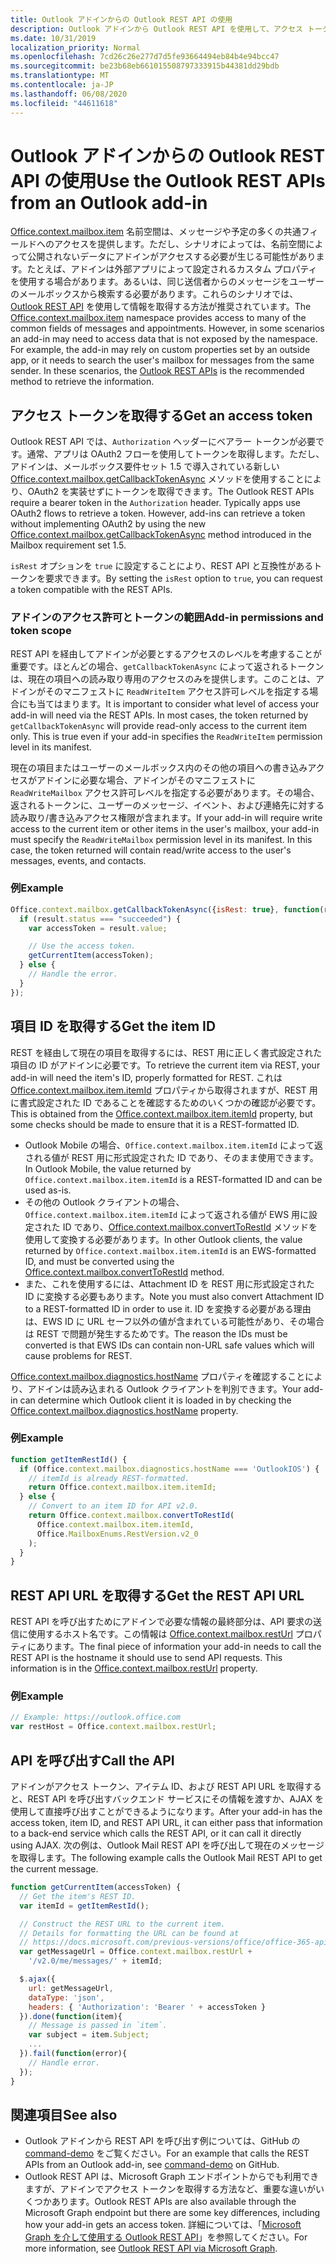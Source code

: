 ```yaml
---
title: Outlook アドインからの Outlook REST API の使用
description: Outlook アドインから Outlook REST API を使用して、アクセス トークンを取得する方法について説明します。
ms.date: 10/31/2019
localization_priority: Normal
ms.openlocfilehash: 7cd26c26e277d7d5fe93664494eb84b4e94bcc47
ms.sourcegitcommit: be23b68eb661015508797333915b44381dd29bdb
ms.translationtype: MT
ms.contentlocale: ja-JP
ms.lasthandoff: 06/08/2020
ms.locfileid: "44611618"
---
```

# <a name="use-the-outlook-rest-apis-from-an-outlook-add-in"></a><span data-ttu-id="b51d0-103">Outlook アドインからの Outlook REST API の使用</span><span class="sxs-lookup"><span data-stu-id="b51d0-103">Use the Outlook REST APIs from an Outlook add-in</span></span>

<span data-ttu-id="b51d0-p101">[Office.context.mailbox.item](../reference/objectmodel/preview-requirement-set/office.context.mailbox.item.md) 名前空間は、メッセージや予定の多くの共通フィールドへのアクセスを提供します。ただし、シナリオによっては、名前空間によって公開されないデータにアドインがアクセスする必要が生じる可能性があります。たとえば、アドインは外部アプリによって設定されるカスタム プロパティを使用する場合があります。あるいは、同じ送信者からのメッセージをユーザーのメールボックスから検索する必要があります。これらのシナリオでは、[Outlook REST API](/outlook/rest/index) を使用して情報を取得する方法が推奨されています。</span><span class="sxs-lookup"><span data-stu-id="b51d0-p101">The [Office.context.mailbox.item](../reference/objectmodel/preview-requirement-set/office.context.mailbox.item.md) namespace provides access to many of the common fields of messages and appointments. However, in some scenarios an add-in may need to access data that is not exposed by the namespace. For example, the add-in may rely on custom properties set by an outside app, or it needs to search the user's mailbox for messages from the same sender. In these scenarios, the [Outlook REST APIs](/outlook/rest/index) is the recommended method to retrieve the information.</span></span>

## <a name="get-an-access-token"></a><span data-ttu-id="b51d0-108">アクセス トークンを取得する</span><span class="sxs-lookup"><span data-stu-id="b51d0-108">Get an access token</span></span>

<span data-ttu-id="b51d0-p102">Outlook REST API では、`Authorization` ヘッダーにベアラー トークンが必要です。通常、アプリは OAuth2 フローを使用してトークンを取得します。ただし、アドインは、メールボックス要件セット 1.5 で導入されている新しい [Office.context.mailbox.getCallbackTokenAsync](../reference/objectmodel/preview-requirement-set/office.context.mailbox.md#methods) メソッドを使用することにより、OAuth2 を実装せずにトークンを取得できます。</span><span class="sxs-lookup"><span data-stu-id="b51d0-p102">The Outlook REST APIs require a bearer token in the `Authorization` header. Typically apps use OAuth2 flows to retrieve a token. However, add-ins can retrieve a token without implementing OAuth2 by using the new [Office.context.mailbox.getCallbackTokenAsync](../reference/objectmodel/preview-requirement-set/office.context.mailbox.md#methods) method introduced in the Mailbox requirement set 1.5.</span></span>

<span data-ttu-id="b51d0-112">`isRest` オプションを `true` に設定することにより、REST API と互換性があるトークンを要求できます。</span><span class="sxs-lookup"><span data-stu-id="b51d0-112">By setting the `isRest` option to `true`, you can request a token compatible with the REST APIs.</span></span>

### <a name="add-in-permissions-and-token-scope"></a><span data-ttu-id="b51d0-113">アドインのアクセス許可とトークンの範囲</span><span class="sxs-lookup"><span data-stu-id="b51d0-113">Add-in permissions and token scope</span></span>

<span data-ttu-id="b51d0-p103">REST API を経由してアドインが必要とするアクセスのレベルを考慮することが重要です。ほとんどの場合、`getCallbackTokenAsync` によって返されるトークンは、現在の項目への読み取り専用のアクセスのみを提供します。このことは、アドインがそのマニフェストに `ReadWriteItem` アクセス許可レベルを指定する場合にも当てはまります。</span><span class="sxs-lookup"><span data-stu-id="b51d0-p103">It is important to consider what level of access your add-in will need via the REST APIs. In most cases, the token returned by `getCallbackTokenAsync` will provide read-only access to the current item only. This is true even if your add-in specifies the `ReadWriteItem` permission level in its manifest.</span></span>

<span data-ttu-id="b51d0-p104">現在の項目またはユーザーのメールボックス内のその他の項目への書き込みアクセスがアドインに必要な場合、アドインがそのマニフェストに `ReadWriteMailbox` アクセス許可レベルを指定する必要があります。その場合、返されるトークンに、ユーザーのメッセージ、イベント、および連絡先に対する読み取り/書き込みアクセス権限が含まれます。</span><span class="sxs-lookup"><span data-stu-id="b51d0-p104">If your add-in will require write access to the current item or other items in the user's mailbox, your add-in must specify the `ReadWriteMailbox` permission level in its manifest. In this case, the token returned will contain read/write access to the user's messages, events, and contacts.</span></span>

### <a name="example"></a><span data-ttu-id="b51d0-119">例</span><span class="sxs-lookup"><span data-stu-id="b51d0-119">Example</span></span>

```js
Office.context.mailbox.getCallbackTokenAsync({isRest: true}, function(result){
  if (result.status === "succeeded") {
    var accessToken = result.value;

    // Use the access token.
    getCurrentItem(accessToken);
  } else {
    // Handle the error.
  }
});
```

## <a name="get-the-item-id"></a><span data-ttu-id="b51d0-120">項目 ID を取得する</span><span class="sxs-lookup"><span data-stu-id="b51d0-120">Get the item ID</span></span>

<span data-ttu-id="b51d0-121">REST を経由して現在の項目を取得するには、REST 用に正しく書式設定された項目の ID がアドインに必要です。</span><span class="sxs-lookup"><span data-stu-id="b51d0-121">To retrieve the current item via REST, your add-in will need the item's ID, properly formatted for REST.</span></span> <span data-ttu-id="b51d0-122">これは [Office.context.mailbox.item.itemId](../reference/objectmodel/preview-requirement-set/office.context.mailbox.item.md#properties) プロパティから取得されますが、REST 用に書式設定された ID であることを確認するためのいくつかの確認が必要です。</span><span class="sxs-lookup"><span data-stu-id="b51d0-122">This is obtained from the [Office.context.mailbox.item.itemId](../reference/objectmodel/preview-requirement-set/office.context.mailbox.item.md#properties) property, but some checks should be made to ensure that it is a REST-formatted ID.</span></span>

- <span data-ttu-id="b51d0-123">Outlook Mobile の場合、`Office.context.mailbox.item.itemId` によって返される値が REST 用に形式設定された ID であり、そのまま使用できます。</span><span class="sxs-lookup"><span data-stu-id="b51d0-123">In Outlook Mobile, the value returned by `Office.context.mailbox.item.itemId` is a REST-formatted ID and can be used as-is.</span></span>
- <span data-ttu-id="b51d0-124">その他の Outlook クライアントの場合、`Office.context.mailbox.item.itemId` によって返される値が EWS 用に設定された ID であり、[Office.context.mailbox.convertToRestId](../reference/objectmodel/preview-requirement-set/office.context.mailbox.md#methods) メソッドを使用して変換する必要があります。</span><span class="sxs-lookup"><span data-stu-id="b51d0-124">In other Outlook clients, the value returned by `Office.context.mailbox.item.itemId` is an EWS-formatted ID, and must be converted using the [Office.context.mailbox.convertToRestId](../reference/objectmodel/preview-requirement-set/office.context.mailbox.md#methods) method.</span></span>
- <span data-ttu-id="b51d0-125">また、これを使用するには、Attachment ID を REST 用に形式設定された ID に変換する必要もあります。</span><span class="sxs-lookup"><span data-stu-id="b51d0-125">Note you must also convert Attachment ID to a REST-formatted ID in order to use it.</span></span> <span data-ttu-id="b51d0-126">ID を変換する必要がある理由は、EWS ID に URL セーフ以外の値が含まれている可能性があり、その場合は REST で問題が発生するためです。</span><span class="sxs-lookup"><span data-stu-id="b51d0-126">The reason the IDs must be converted is that EWS IDs can contain non-URL safe values which will cause problems for REST.</span></span>

<span data-ttu-id="b51d0-127">[Office.context.mailbox.diagnostics.hostName](/javascript/api/outlook/office.diagnostics#hostname) プロパティを確認することにより、アドインは読み込まれる Outlook クライアントを判別できます。</span><span class="sxs-lookup"><span data-stu-id="b51d0-127">Your add-in can determine which Outlook client it is loaded in by checking the [Office.context.mailbox.diagnostics.hostName](/javascript/api/outlook/office.diagnostics#hostname) property.</span></span>

### <a name="example"></a><span data-ttu-id="b51d0-128">例</span><span class="sxs-lookup"><span data-stu-id="b51d0-128">Example</span></span>

```js
function getItemRestId() {
  if (Office.context.mailbox.diagnostics.hostName === 'OutlookIOS') {
    // itemId is already REST-formatted.
    return Office.context.mailbox.item.itemId;
  } else {
    // Convert to an item ID for API v2.0.
    return Office.context.mailbox.convertToRestId(
      Office.context.mailbox.item.itemId,
      Office.MailboxEnums.RestVersion.v2_0
    );
  }
}
```

## <a name="get-the-rest-api-url"></a><span data-ttu-id="b51d0-129">REST API URL を取得する</span><span class="sxs-lookup"><span data-stu-id="b51d0-129">Get the REST API URL</span></span>

<span data-ttu-id="b51d0-p107">REST API を呼び出すためにアドインで必要な情報の最終部分は、API 要求の送信に使用するホスト名です。この情報は [Office.context.mailbox.restUrl](../reference/objectmodel/preview-requirement-set/office.context.mailbox.md#properties) プロパティにあります。</span><span class="sxs-lookup"><span data-stu-id="b51d0-p107">The final piece of information your add-in needs to call the REST API is the hostname it should use to send API requests. This information is in the [Office.context.mailbox.restUrl](../reference/objectmodel/preview-requirement-set/office.context.mailbox.md#properties) property.</span></span>

### <a name="example"></a><span data-ttu-id="b51d0-132">例</span><span class="sxs-lookup"><span data-stu-id="b51d0-132">Example</span></span>

```js
// Example: https://outlook.office.com
var restHost = Office.context.mailbox.restUrl;
```

## <a name="call-the-api"></a><span data-ttu-id="b51d0-133">API を呼び出す</span><span class="sxs-lookup"><span data-stu-id="b51d0-133">Call the API</span></span>

<span data-ttu-id="b51d0-134">アドインがアクセス トークン、アイテム ID、および REST API URL を取得すると、REST API を呼び出すバックエンド サービスにその情報を渡すか、AJAX を使用して直接呼び出すことができるようになります。</span><span class="sxs-lookup"><span data-stu-id="b51d0-134">After your add-in has the access token, item ID, and REST API URL, it can either pass that information to a back-end service which calls the REST API, or it can call it directly using AJAX.</span></span> <span data-ttu-id="b51d0-135">次の例は、Outlook Mail REST API を呼び出して現在のメッセージを取得します。</span><span class="sxs-lookup"><span data-stu-id="b51d0-135">The following example calls the Outlook Mail REST API to get the current message.</span></span>

```js
function getCurrentItem(accessToken) {
  // Get the item's REST ID.
  var itemId = getItemRestId();

  // Construct the REST URL to the current item.
  // Details for formatting the URL can be found at
  // https://docs.microsoft.com/previous-versions/office/office-365-api/api/version-2.0/mail-rest-operations#get-messages.
  var getMessageUrl = Office.context.mailbox.restUrl +
    '/v2.0/me/messages/' + itemId;

  $.ajax({
    url: getMessageUrl,
    dataType: 'json',
    headers: { 'Authorization': 'Bearer ' + accessToken }
  }).done(function(item){
    // Message is passed in `item`.
    var subject = item.Subject;
    ...
  }).fail(function(error){
    // Handle error.
  });
}
```

## <a name="see-also"></a><span data-ttu-id="b51d0-136">関連項目</span><span class="sxs-lookup"><span data-stu-id="b51d0-136">See also</span></span>

- <span data-ttu-id="b51d0-137">Outlook アドインから REST API を呼び出す例については、GitHub の [command-demo](https://github.com/OfficeDev/outlook-add-in-command-demo) をご覧ください。</span><span class="sxs-lookup"><span data-stu-id="b51d0-137">For an example that calls the REST APIs from an Outlook add-in, see [command-demo](https://github.com/OfficeDev/outlook-add-in-command-demo) on GitHub.</span></span>
- <span data-ttu-id="b51d0-138">Outlook REST API は、Microsoft Graph エンドポイントからでも利用できますが、アドインでアクセス トークンを取得する方法など、重要な違いがいくつかあります。</span><span class="sxs-lookup"><span data-stu-id="b51d0-138">Outlook REST APIs are also available through the Microsoft Graph endpoint but there are some key differences, including how your add-in gets an access token.</span></span> <span data-ttu-id="b51d0-139">詳細については、「[Microsoft Graph を介して使用する Outlook REST API](/outlook/rest/index#outlook-rest-api-via-microsoft-graph)」を参照してください。</span><span class="sxs-lookup"><span data-stu-id="b51d0-139">For more information, see [Outlook REST API via Microsoft Graph](/outlook/rest/index#outlook-rest-api-via-microsoft-graph).</span></span>